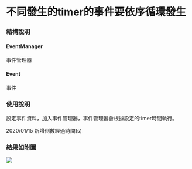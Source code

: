 不同發生的timer的事件要依序循環發生
===

### 結構說明

#### EventManager
事件管理器

#### Event
事件

### 使用說明
設定事件資料，加入事件管理器，事件管理器會根據設定的timer時間執行。

2020/01/15 新增倒數經過時間(s)

### 結果如附圖
![](https://i.imgur.com/pMWweJS.png)


